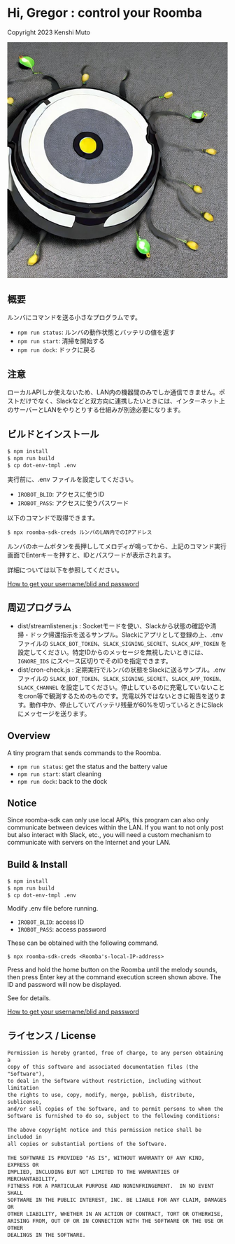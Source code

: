 # Hi, Gregor : control your Roomba

Copyright 2023 Kenshi Muto

![](legs.jpg)

## 概要

ルンバにコマンドを送る小さなプログラムです。

- `npm run status`: ルンバの動作状態とバッテリの値を返す
- `npm run start`: 清掃を開始する
- `npm run dock`: ドックに戻る

## 注意

ローカルAPIしか使えないため、LAN内の機器間のみでしか通信できません。ポストだけでなく、Slackなどと双方向に連携したいときには、インターネット上のサーバーとLANをやりとりする仕組みが別途必要になります。

## ビルドとインストール

```
$ npm install
$ npm run build
$ cp dot-env-tmpl .env
```

実行前に、.env ファイルを設定してください。

- `IROBOT_BLID`: アクセスに使うID
- `IROBOT_PASS`: アクセスに使うパスワード

以下のコマンドで取得できます。

```
$ npx roomba-sdk-creds ルンバのLAN内でのIPアドレス
```

ルンバのホームボタンを長押ししてメロディが鳴ってから、上記のコマンド実行画面でEnterキーを押すと、IDとパスワードが表示されます。

詳細については以下を参照してください。

[How to get your username/blid and password](https://www.npmjs.com/package/roomba-sdk?activeTab=readme#how-to-get-your-usernameblid-and-password)

## 周辺プログラム

- dist/streamlistener.js : Socketモードを使い、Slackから状態の確認や清掃・ドック帰還指示を送るサンプル。Slackにアプリとして登録の上、.envファイルの `SLACK_BOT_TOKEN`、`SLACK_SIGNING_SECRET`、`SLACK_APP_TOKEN` を設定してください。特定IDからのメッセージを無視したいときには、`IGNORE_IDS` にスペース区切りでそのIDを指定できます。
- dist/cron-check.js : 定期実行でルンバの状態をSlackに送るサンプル。.envファイルの `SLACK_BOT_TOKEN`、`SLACK_SIGNING_SECRET`、`SLACK_APP_TOKEN`、`SLACK_CHANNEL` を設定してください。停止しているのに充電していないことをcron等で観測するためのものです。充電以外ではないときに報告を送ります。動作中か、停止していてバッテリ残量が60%を切っているときにSlackにメッセージを送ります。

## Overview

A tiny program that sends commands to the Roomba.

- `npm run status`: get the status and the battery value
- `npm run start`: start cleaning
- `npm run dock`: back to the dock

## Notice
Since roomba-sdk can only use local APIs, this program can also only communicate between devices within the LAN.
If you want to not only post but also interact with Slack, etc., you will need a custom mechanism to communicate with servers on the Internet and your LAN.

## Build & Install

```
$ npm install
$ npm run build
$ cp dot-env-tmpl .env
```

Modify .env file before running.

- `IROBOT_BLID`: access ID
- `IROBOT_PASS`: access password

These can be obtained with the following command.

```
$ npx roomba-sdk-creds <Roomba's-local-IP-address>
```

Press and hold the home button on the Roomba until the melody sounds, then press Enter key at the command execution screen shown above. The ID and password will now be displayed.

See for details.

[How to get your username/blid and password](https://www.npmjs.com/package/roomba-sdk?activeTab=readme#how-to-get-your-usernameblid-and-password)

## ライセンス / License

```
Permission is hereby granted, free of charge, to any person obtaining a
copy of this software and associated documentation files (the "Software"),
to deal in the Software without restriction, including without limitation
the rights to use, copy, modify, merge, publish, distribute, sublicense,
and/or sell copies of the Software, and to permit persons to whom the
Software is furnished to do so, subject to the following conditions:

The above copyright notice and this permission notice shall be included in
all copies or substantial portions of the Software.

THE SOFTWARE IS PROVIDED "AS IS", WITHOUT WARRANTY OF ANY KIND, EXPRESS OR
IMPLIED, INCLUDING BUT NOT LIMITED TO THE WARRANTIES OF MERCHANTABILITY,
FITNESS FOR A PARTICULAR PURPOSE AND NONINFRINGEMENT.  IN NO EVENT SHALL
SOFTWARE IN THE PUBLIC INTEREST, INC. BE LIABLE FOR ANY CLAIM, DAMAGES OR
OTHER LIABILITY, WHETHER IN AN ACTION OF CONTRACT, TORT OR OTHERWISE,
ARISING FROM, OUT OF OR IN CONNECTION WITH THE SOFTWARE OR THE USE OR OTHER
DEALINGS IN THE SOFTWARE.
```
